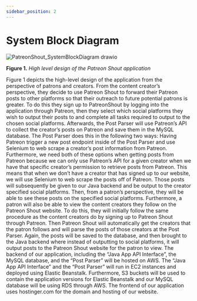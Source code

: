 ```yaml
---
sidebar_position: 2
---
```

   
# System Block Diagram  
   
   
![PatreonShout_SystemBlockDiagram drawio](https://user-images.githubusercontent.com/53412105/201509394-0378c383-0db0-4e59-a035-835023336654.png)
   
**Figure 1.** *High level design of the Patreon Shout application*  

Figure 1 depicts the high-level design of the application from the perspective of patrons and creators. From the content creator’s perspective, they decide to use Patreon Shout to forward their Patreon posts to other platforms so that their outreach to future potential patrons is greater. To do this they sign up to PatreonShout by logging into the application through Patreon, then they select which social platforms they wish to output their posts to and complete all tasks required to output to the chosen social platforms. Afterwards, the Post Parser will use Patreon’s API to collect the creator’s posts on Patreon and save them in the MySQL database. The Post Parser does this in the following two ways: Having Patreon trigger a new post endpoint inside of the Post Parser and use Selenium to web scrape a creator’s post information from Patreon. Furthermore, we need both of these options when getting posts from Patreon because we can only use Patreon’s API for a given creator when we have that specific creator’s permission to retrieve posts from Patreon. This means that when we don’t have a creator that has signed up to our website, we will use Selenium to web scrape the posts off of Patreon. Those posts will subsequently be given to our Java backend and be output to the creator specified social platforms. Then, from a patron’s perspective, they will be able to see these posts on the specified social platforms. Furthermore, a patron will also be able to view the content creators they follow on the Patreon Shout website. To do this, they will initially follow the same procedure as the content creators do by signing up to Patreon Shout through Patreon. Then Patreon Shout will automatically get the creators that the patron follows and will parse the posts of those creators at the Post Parser. Again, the posts will be saved to the database, and then brought to the Java backend where instead of outputting to social platforms, it will output posts to the Patreon Shout website for the patron to view. The backend of our application, including the “Java App API Interface”, the MySQL database, and the “Post Parser” will be hosted on AWS. The “Java App API Interface” and the “Post Parser” will run in EC2 instances and deployed using Elastic Beanstalk. Furthermore, S3 buckets will be used to contain the application versions for Elastic Beanstalk and our MySQL database will be using RDS through AWS. The frontend of our application uses hostinger.com for the domain and hosting of our website.


